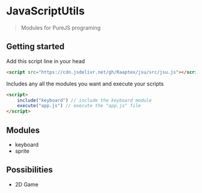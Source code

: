 # JavaScriptUtils
> Modules for PureJS programing
## Getting started
Add this script line in your head
```html
<script src="https://cdn.jsdelivr.net/gh/Raaptex/jsu/src/jsu.js"></script>
```
Includes any all the modules you want and execute your scripts
```html
<script>
	include("keyboard") // include the keyboard module
	execute("app.js") // execute the "app.js" file
</script>
```
## Modules

- keyboard
- sprite

## Possibilities

- 2D Game
